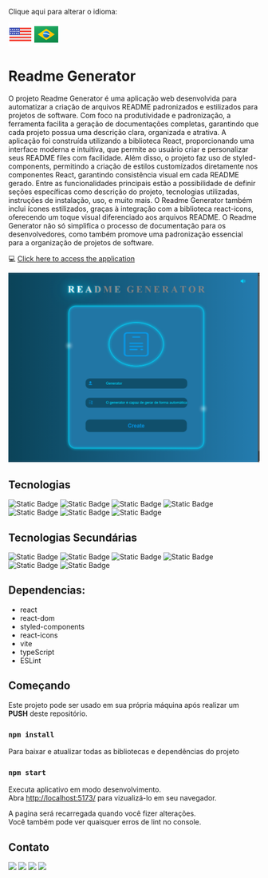 
Clique aqui para alterar o idioma:

[![flag-eua](./src/img/doc/eua.png)](./README.md) [![flag-brasil](./src/img/doc/brasil.png)](./README-pt-br.md)

# Readme Generator

O projeto Readme Generator é uma aplicação web desenvolvida para automatizar a criação de arquivos README padronizados e estilizados para projetos de software. Com foco na produtividade e padronização, a ferramenta facilita a geração de documentações completas, garantindo que cada projeto possua uma descrição clara, organizada e atrativa.  A aplicação foi construída utilizando a biblioteca React, proporcionando uma interface moderna e intuitiva, que permite ao usuário criar e personalizar seus README files com facilidade. Além disso, o projeto faz uso de styled-components, permitindo a criação de estilos customizados diretamente nos componentes React, garantindo consistência visual em cada README gerado.  Entre as funcionalidades principais estão a possibilidade de definir seções específicas como descrição do projeto, tecnologias utilizadas, instruções de instalação, uso, e muito mais. O Readme Generator também inclui ícones estilizados, graças à integração com a biblioteca react-icons, oferecendo um toque visual diferenciado aos arquivos README. O Readme Generator não só simplifica o processo de documentação para os desenvolvedores, como também promove uma padronização essencial para a organização de projetos de software.

:computer: [Click here to access the application](https://readme-generator-cyan.vercel.app/)

![Readme Generator](./src/img/doc/project.png)

## Tecnologias

![Static Badge](https://img.shields.io/badge/JavaScript-F7DF1E?style=for-the-badge&logo=javascript&logoColor=ffffff&labelColor=F7DF1E)
![Static Badge](https://img.shields.io/badge/React-61DAFB?style=for-the-badge&logo=react&logoColor=ffffff&labelColor=61DAFB)
![Static Badge](https://img.shields.io/badge/TailwindCSS-38B2AC?style=for-the-badge&logo=tailwindcss&logoColor=ffffff&labelColor=38B2AC)
![Static Badge](https://img.shields.io/badge/CSS-2965F1?style=for-the-badge&logo=css3&logoColor=ffffff&labelColor=2965F1)
![Static Badge](https://img.shields.io/badge/HTML-E34F26?style=for-the-badge&logo=html5&logoColor=ffffff&labelColor=E34F26)
![Static Badge](https://img.shields.io/badge/StyledComponents-DB7093?style=for-the-badge&logo=styled-components&logoColor=ffffff&labelColor=DB7093)
![Static Badge](https://img.shields.io/badge/TypeScript-007ACC?style=for-the-badge&logo=typescript&logoColor=ffffff&labelColor=007ACC)

## Tecnologias Secundárias

![Static Badge](https://img.shields.io/badge/Npm-CB3837?style=for-the-badge&logo=npm&logoColor=ffffff&labelColor=CB3837)
![Static Badge](https://img.shields.io/badge/VSCode-007ACC?style=for-the-badge&logo=visual-studio-code&logoColor=ffffff&labelColor=007ACC)
![Static Badge](https://img.shields.io/badge/Vite-646CFF?style=for-the-badge&logo=vite&logoColor=ffffff&labelColor=646CFF)
![Static Badge](https://img.shields.io/badge/Git-F05032?style=for-the-badge&logo=git&logoColor=ffffff&labelColor=F05032)
![Static Badge](https://img.shields.io/badge/GitHub-181717?style=for-the-badge&logo=github&logoColor=ffffff&labelColor=181717)
![Static Badge](https://img.shields.io/badge/Vercel-000000?style=for-the-badge&logo=vercel&logoColor=ffffff&labelColor=000000)

## Dependencias:

- react
- react-dom
- styled-components
- react-icons
- vite
- typeScript
- ESLint

## Começando

Este projeto pode ser usado em sua própria máquina após realizar um **PUSH** deste repositório.

### `npm install`

Para baixar e atualizar todas as bibliotecas e dependências do projeto

### `npm start`

Executa aplicativo em modo desenvolvimento.\
Abra [http://localhost:5173/](http://localhost:5173/) para vizualizá-lo em seu navegador.

A pagina será recarregada quando você fizer alterações.\
Você também pode ver quaisquer erros de lint no console.

## Contato

<div>
  <a href="https://portfolio-ten-lime-67.vercel.app/" target="_blank"><img src="https://img.shields.io/badge/portifolio-FF0000?style=for-the-badge&logo=unitednations&logoColor=white" target="_blank"></a>
  <a href="https://instagram.com/" target="_blank"><img src="https://img.shields.io/badge/-Instagram-%23E4405F?style=for-the-badge&logo=instagram&logoColor=white" target="_blank"></a> 
  <a href = "mailto:riccettodev@gmail.com"><img src="https://img.shields.io/badge/-Gmail-%23333?style=for-the-badge&logo=gmail&logoColor=white" target="_blank"></a>
  <a href="https://www.linkedin.com/in/eduardo-peixoto-riccetto-094a53a2/" target="_blank"><img src="https://img.shields.io/badge/-LinkedIn-%230077B5?style=for-the-badge&logo=linkedin&logoColor=white" target="_blank"></a> 
</div>
    